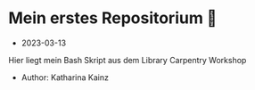 # Mein erstes Repositorium 🙊

- 2023-03-13

Hier liegt mein Bash Skript aus dem Library Carpentry Workshop

- Author: Katharina Kainz
